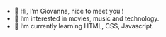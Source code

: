 - 👋 Hi, I’m Giovanna, nice to meet you !
- 👀 I’m interested in movies, music and technology.
- 🌱 I’m currently learning HTML, CSS, Javascript.

<!---
gibertu/gibertu is a ✨ special ✨ repository because its `README.md` (this file) appears on your GitHub profile.
You can click the Preview link to take a look at your changes.
--->
